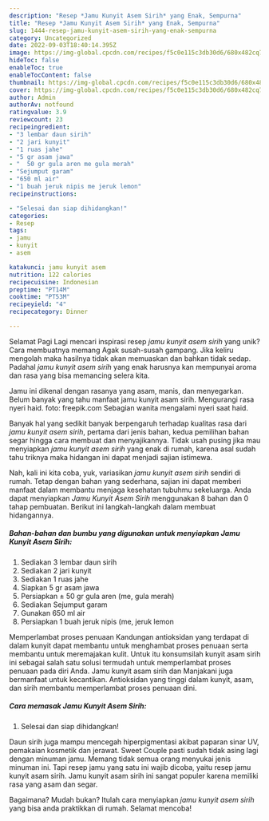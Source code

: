 ```yaml
---
description: "Resep *Jamu Kunyit Asem Sirih* yang Enak, Sempurna"
title: "Resep *Jamu Kunyit Asem Sirih* yang Enak, Sempurna"
slug: 1444-resep-jamu-kunyit-asem-sirih-yang-enak-sempurna
category: Uncategorized
date: 2022-09-03T18:40:14.395Z
image: https://img-global.cpcdn.com/recipes/f5c0e115c3db30d6/680x482cq70/jamu-kunyit-asem-sirih-foto-resep-utama.jpg
hideToc: false
enableToc: true
enableTocContent: false
thumbnail: https://img-global.cpcdn.com/recipes/f5c0e115c3db30d6/680x482cq70/jamu-kunyit-asem-sirih-foto-resep-utama.jpg
cover: https://img-global.cpcdn.com/recipes/f5c0e115c3db30d6/680x482cq70/jamu-kunyit-asem-sirih-foto-resep-utama.jpg
author: Admin
authorAv: notfound
ratingvalue: 3.9
reviewcount: 23
recipeingredient:
- "3 lembar daun sirih"
- "2 jari kunyit"
- "1 ruas jahe"
- "5 gr asam jawa"
- "  50 gr gula aren me gula merah"
- "Sejumput garam"
- "650 ml air"
- "1 buah jeruk nipis me jeruk lemon"
recipeinstructions:

- "Selesai dan siap dihidangkan!"
categories:
- Resep
tags:
- jamu
- kunyit
- asem

katakunci: jamu kunyit asem 
nutrition: 122 calories
recipecuisine: Indonesian
preptime: "PT14M"
cooktime: "PT53M"
recipeyield: "4"
recipecategory: Dinner

---
```



Selamat Pagi Lagi mencari inspirasi resep *jamu kunyit asem sirih* yang unik? Cara membuatnya memang Agak susah-susah gampang. Jika keliru mengolah maka hasilnya tidak akan memuaskan dan bahkan tidak sedap. Padahal *jamu kunyit asem sirih* yang enak harusnya kan mempunyai aroma dan rasa yang bisa memancing selera kita.


Jamu ini dikenal dengan rasanya yang asam, manis, dan menyegarkan. Belum banyak yang tahu manfaat jamu kunyit asam sirih. Mengurangi rasa nyeri haid. foto: freepik.com Sebagian wanita mengalami nyeri saat haid.

Banyak hal yang sedikit banyak berpengaruh terhadap kualitas rasa dari *jamu kunyit asem sirih*, pertama dari jenis bahan, kedua pemilihan bahan segar hingga cara membuat dan menyajikannya. Tidak usah pusing jika mau menyiapkan *jamu kunyit asem sirih* yang enak di rumah, karena asal sudah tahu triknya maka hidangan ini dapat menjadi sajian istimewa.


Nah, kali ini kita coba, yuk, variasikan *jamu kunyit asem sirih* sendiri di rumah. Tetap dengan bahan yang sederhana, sajian ini dapat memberi manfaat dalam membantu menjaga kesehatan tubuhmu sekeluarga. Anda dapat menyiapkan *Jamu Kunyit Asem Sirih* menggunakan 8 bahan dan 0 tahap pembuatan. Berikut ini langkah-langkah dalam membuat hidangannya.

<!--inarticleads1-->

##### Bahan-bahan dan bumbu yang digunakan untuk menyiapkan *Jamu Kunyit Asem Sirih*:

1. Sediakan 3 lembar daun sirih
1. Sediakan 2 jari kunyit
1. Sediakan 1 ruas jahe
1. Siapkan 5 gr asam jawa
1. Persiapkan  ± 50 gr gula aren (me, gula merah)
1. Sediakan Sejumput garam
1. Gunakan 650 ml air
1. Persiapkan 1 buah jeruk nipis (me, jeruk lemon


Memperlambat proses penuaan Kandungan antioksidan yang terdapat di dalam kunyit dapat membantu untuk menghambat proses penuaan serta membantu untuk meremajakan kulit. Untuk itu konsumsilah kunyit asam sirih ini sebagai salah satu solusi termudah untuk memperlambat proses penuaan pada diri Anda. Jamu kunyit asam sirih dan Manjakani juga bermanfaat untuk kecantikan. Antioksidan yang tinggi dalam kunyit, asam, dan sirih membantu memperlambat proses penuaan dini. 

<!--inarticleads2-->

##### Cara memasak *Jamu Kunyit Asem Sirih*:


1. Selesai dan siap dihidangkan!

Daun sirih juga mampu mencegah hiperpigmentasi akibat paparan sinar UV, pemakaian kosmetik dan jerawat. Sweet Couple pasti sudah tidak asing lagi dengan minuman jamu. Memang tidak semua orang menyukai jenis minuman ini. Tapi resep jamu yang satu ini wajib dicoba, yaitu resep jamu kunyit asam sirih. Jamu kunyit asam sirih ini sangat populer karena memiliki rasa yang asam dan segar. 

Bagaimana? Mudah bukan? Itulah cara menyiapkan *jamu kunyit asem sirih* yang bisa anda praktikkan di rumah. Selamat mencoba!
